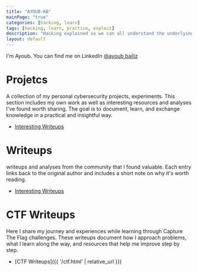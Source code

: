 ```yaml
---
title: "AYOUB-KB"
mainPage: "true"
categories: [hacking, learn]
tags: [hacking, learn, practice, exploit]
description: "Hacking explained so we can all understand the underlying concepts."
layout: default
---
```


I'm Ayoub. You can find me on LinkedIn [@ayoub bailiz](https://www.linkedin.com/in/ayoub-kb/)

# Projetcs 
A collection of my personal cybersecurity projects, experiments. This section includes my own work as well as interesting resources and analyses I've found worth sharing. The goal is to document, learn, and exchange knowledge in a practical and insightful way.

- [Interesting Writeups](/writeups)


# Writeups
writeups and analyses from the community that I found valuable. Each entry links back to the original author and includes a short note on why it's worth reading.

- [Interesting Writeups](/writeups)
  

# CTF Writeups
Here I share my journey and experiences while learning through Capture The Flag challenges. These writeups document how I approach problems, what I learn along the way, and resources that help me improve step by step.

- [CTF Writeups]({{ '/ctf.html' | relative_url }})
